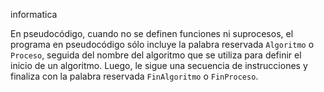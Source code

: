 informatica

En pseudocódigo, cuando no se definen funciones ni suprocesos, el programa en pseudocódigo sólo incluye la palabra reservada `Algoritmo` o `Proceso`, seguida del nombre del algoritmo que se utiliza para definir el inicio de un algoritmo. Luego, le sigue una secuencia de instrucciones y finaliza con la palabra reservada `FinAlgoritmo` o `FinProceso`.
